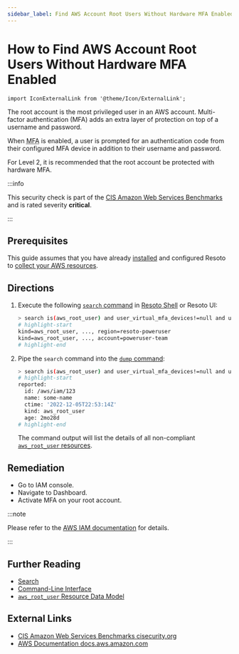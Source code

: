 ```yaml
---
sidebar_label: Find AWS Account Root Users Without Hardware MFA Enabled
---
```


# How to Find AWS Account Root Users Without Hardware MFA Enabled

```mdx-code-block
import IconExternalLink from '@theme/Icon/ExternalLink';
```

The root account is the most privileged user in an AWS account. Multi-factor authentication (MFA) adds an extra layer of protection on top of a username and password.

When <abbr title="multi-factor authentication">MFA</abbr> is enabled, a user is prompted for an authentication code from their configured MFA device in addition to their username and password.

For Level 2, it is recommended that the root account be protected with hardware MFA.

:::info

This security check is part of the [CIS Amazon Web Services Benchmarks](https://cisecurity.org/benchmark/amazon_web_services) and is rated severity **critical**.

:::

## Prerequisites

This guide assumes that you have already [installed](../../../getting-started/install-resoto/index.md) and configured Resoto to [collect your AWS resources](../../../how-to-guides/data-sources/collect-aws-resource-data.md).

## Directions

1. Execute the following [`search` command](../../../reference/cli/search-commands/search.md) in [Resoto Shell](../../../reference/components/shell.md) or Resoto UI:

   ```bash
   > search is(aws_root_user) and user_virtual_mfa_devices!=null and user_virtual_mfa_devices!=[]
   # highlight-start
   ​kind=aws_root_user, ..., region=resoto-poweruser
   ​kind=aws_root_user, ..., account=poweruser-team
   # highlight-end
   ```

2. Pipe the `search` command into the [`dump` command](../../../reference/cli/format-commands/dump.md):

   ```bash
   > search is(aws_root_user) and user_virtual_mfa_devices!=null and user_virtual_mfa_devices!=[] | dump
   # highlight-start
   ​reported:
   ​  id: /aws/iam/123
   ​  name: some-name
   ​  ctime: '2022-12-05T22:53:14Z'
   ​  kind: aws_root_user
   ​  age: 2mo28d
   # highlight-end
   ```

   The command output will list the details of all non-compliant [`aws_root_user` resources](../../../reference/data-models/aws.md#aws_root_user).

## Remediation

- Go to IAM console.
- Navigate to Dashboard.
- Activate MFA on your root account.

:::note

Please refer to the [AWS IAM documentation](https://docs.aws.amazon.com/IAM/latest/UserGuide/id_root-user.html#id_root-user_manage_mfa) for details.

:::

## Further Reading

- [Search](../../../reference/search/index.md)
- [Command-Line Interface](../../../reference/cli/index.md)
- [`aws_root_user` Resource Data Model](../../../reference/data-models/aws.md#aws_root_user)

## External Links

- [CIS Amazon Web Services Benchmarks <span class="badge badge--secondary" aria-hidden="true">cisecurity.org <IconExternalLink width="10" height="10" /></span>](https://cisecurity.org/benchmark/amazon_web_services)
- [AWS Documentation <span class="badge badge--secondary" aria-hidden="true">docs.aws.amazon.com <IconExternalLink width="10" height="10" /></span>](https://docs.aws.amazon.com/IAM/latest/UserGuide/id_root-user.html#id_root-user_manage_mfa)
